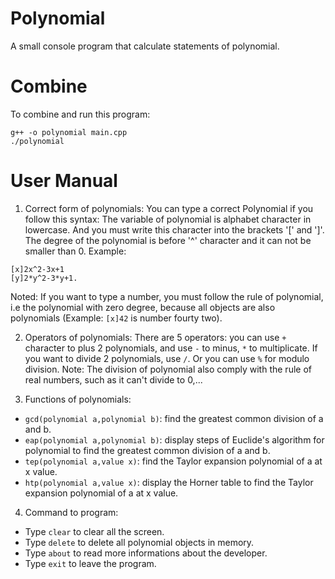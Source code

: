# Polynomial
A small console program that calculate statements of polynomial.

# Combine
To combine and run this program:
```
g++ -o polynomial main.cpp
./polynomial
```

# User Manual
1. Correct form of polynomials: 
You can type a correct Polynomial if you follow this syntax: The variable of polynomial is alphabet character in lowercase. And you must write this character into the brackets '[' and ']'. The degree of the polynomial is before '^' character and it can not be smaller than 0. Example:  
```
[x]2x^2-3x+1 
[y]2*y^2-3*y+1.     
```
Noted: If you want to type a number, you must follow the rule of polynomial, i.e the polynomial with zero degree, because all objects are also polynomials (Example: `[x]42` is number fourty two).   
  
2. Operators of polynomials:
There are 5 operators: you can use `+` character to plus 2 polynomials, and use `-` to minus, `*` to multiplicate. If you want to divide 2 polynomials, use `/`. Or you can use `%` for modulo division. Note: The division of polynomial also comply with the rule of real numbers, such as it can't divide to 0,...  

3. Functions of polynomials:
- `gcd(polynomial a,polynomial b)`: find the greatest common division of a and b.  
- `eap(polynomial a,polynomial b)`: display steps of Euclide's algorithm for polynomial to find the greatest common division of a and b.  
- `tep(polynomial a,value x)`: find the Taylor expansion polynomial of a at x value.  
- `htp(polynomial a,value x)`: display the Horner table to find the Taylor expansion polynomial of a at x value.  

4. Command to program:  
- Type `clear` to clear all the screen.  
- Type `delete` to delete all polynomial objects in memory.  
- Type `about` to read more informations about the developer.   
- Type `exit` to leave the program.  